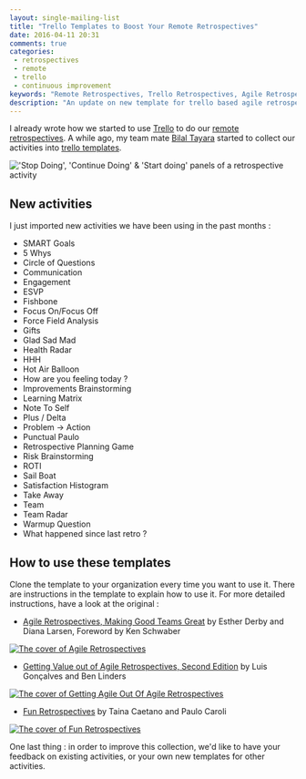 ```yaml
---
layout: single-mailing-list
title: "Trello Templates to Boost Your Remote Retrospectives"
date: 2016-04-11 20:31
comments: true
categories:
 - retrospectives
 - remote
 - trello
 - continuous improvement
keywords: "Remote Retrospectives, Trello Retrospectives, Agile Retrospectives"
description: "An update on new template for trello based agile retrospectives"
---
```

I already wrote how we started to use [Trello](http://trello.com) to do our [remote retrospectives](/trellospectives-remote-retrospectives-with-trello/). A while ago, my team mate [Bilal Tayara](http://bilal.eltayara.net/blog/2015/09/20/agile-retrospectives-using-trello/) started to collect our activities into [trello templates](https://trello.com/agileretrospectives).

!['Stop Doing', 'Continue Doing' & 'Start doing' panels of a retrospective activity]({{site.url}}{{site.baseurl}}/imgs/2016-04-11-trello-templates-to-boost-your-remote-retrospectives/retrospective_meetings.jpg)

## New activities

I just imported new activities we have been using in the past months :

* SMART Goals
* 5 Whys
* Circle of Questions
* Communication
* Engagement
* ESVP
* Fishbone
* Focus On/Focus Off
* Force Field Analysis
* Gifts
* Glad Sad Mad
* Health Radar
* HHH
* Hot Air Balloon
* How are you feeling today ?
* Improvements Brainstorming
* Learning Matrix
* Note To Self
* Plus / Delta
* Problem -> Action
* Punctual Paulo
* Retrospective Planning Game
* Risk Brainstorming
* ROTI
* Sail Boat
* Satisfaction Histogram
* Take Away
* Team
* Team Radar
* Warmup Question
* What happened since last retro ?

## How to use these templates

Clone the template to your organization every time you want to use it. There are instructions in the template to explain how to use it. For more detailed instructions, have a look at the original :

* [Agile Retrospectives, Making Good Teams Great](https://pragprog.com/book/dlret/agile-retrospectives) by Esther Derby and Diana Larsen, Foreword by Ken Schwaber

[![The cover of Agile Retrospectives]({{site.url}}{{site.baseurl}}/imgs/2016-04-11-trello-templates-to-boost-your-remote-retrospectives/AgileRetrospectives.jpg)](https://pragprog.com/book/dlret/agile-retrospectives)

* [Getting Value out of Agile Retrospectives, Second Edition](http://www.infoq.com/minibooks/agile-retrospectives-value) by Luis Gonçalves and Ben Linders

[![The cover of Getting Agile Out Of Agile Retrospectives]({{site.url}}{{site.baseurl}}/imgs/2016-04-11-trello-templates-to-boost-your-remote-retrospectives/GettingAgileOutOfAgileRetrospectives.jpg)](http://www.infoq.com/minibooks/agile-retrospectives-value)

* [Fun Retrospectives](https://leanpub.com/funretrospectives) by Taina Caetano and Paulo Caroli

[![The cover of Fun Retrospectives]({{site.url}}{{site.baseurl}}/imgs/2016-04-11-trello-templates-to-boost-your-remote-retrospectives/FunRetrospectives.jpg)](https://leanpub.com/funretrospectives)

One last thing : in order to improve this collection, we'd like to have your feedback on existing activities, or your own new templates for other activities.
